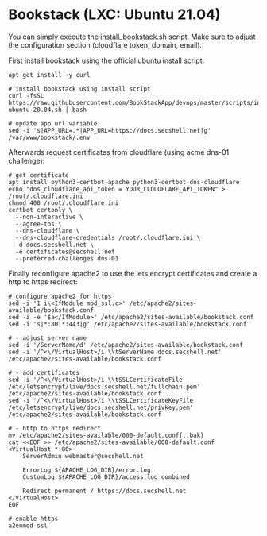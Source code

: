 # Bookstack (LXC: Ubuntu 21.04)
You can simply execute the [install_bookstack.sh](./bookstack.sh) script. Make sure to adjust the configuration section (cloudflare token, domain, email).

First install bookstack using the official ubuntu install script:
```shell
apt-get install -y curl

# install bookstack using install script
curl -fsSL https://raw.githubusercontent.com/BookStackApp/devops/master/scripts/installation-ubuntu-20.04.sh | bash

# update app url variable
sed -i 's|APP_URL=.*|APP_URL=https://docs.secshell.net|g' /var/www/bookstack/.env
```

Afterwards request certificates from cloudflare (using acme dns-01 challenge):
```shell
# get certificate
apt install python3-certbot-apache python3-certbot-dns-cloudflare
echo "dns_cloudflare_api_token = YOUR_CLOUDFLARE_API_TOKEN" > /root/.cloudflare.ini
chmod 400 /root/.cloudflare.ini
certbot certonly \
  --non-interactive \
  --agree-tos \
  --dns-cloudflare \
  --dns-cloudflare-credentials /root/.cloudflare.ini \
  -d docs.secshell.net \
  -e certificates@secshell.net
  --preferred-challenges dns-01
```

Finally reconfigure apache2 to use the lets encrypt certificates and create a http to https redirect:
```shell
# configure apache2 for https
sed -i '1 i\<IfModule mod_ssl.c>' /etc/apache2/sites-available/bookstack.conf
sed -i -e '$a</IfModule>' /etc/apache2/sites-available/bookstack.conf
sed -i 's|*:80|*:443|g' /etc/apache2/sites-available/bookstack.conf

# - adjust server name
sed -i '/ServerName/d' /etc/apache2/sites-available/bookstack.conf 
sed -i '/^<\/VirtualHost>/i \\tServerName docs.secshell.net' /etc/apache2/sites-available/bookstack.conf

# - add certificates
sed -i '/^<\/VirtualHost>/i \\tSSLCertificateFile /etc/letsencrypt/live/docs.secshell.net/fullchain.pem' /etc/apache2/sites-available/bookstack.conf
sed -i '/^<\/VirtualHost>/i \\tSSLCertificateKeyFile /etc/letsencrypt/live/docs.secshell.net/privkey.pem' /etc/apache2/sites-available/bookstack.conf

# - http to https redirect
mv /etc/apache2/sites-available/000-default.conf{,.bak}
cat <<EOF >> /etc/apache2/sites-available/000-default.conf
<VirtualHost *:80>
    ServerAdmin webmaster@secshell.net

    ErrorLog ${APACHE_LOG_DIR}/error.log
    CustomLog ${APACHE_LOG_DIR}/access.log combined

    Redirect permanent / https://docs.secshell.net
</VirtualHost>
EOF

# enable https
a2enmod ssl
```

